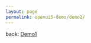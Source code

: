 ```yaml
---
layout: page
permalink: openui5-demo/demo2/
---
```


back: [Demo1](/)

<script type="text/javascript">
  sap.ui.getCore().attachInit(function () {
    var app = new sap.m.App("myApp", {
      initialPage: "page1"
    });
    var page1 = new sap.m.Page("page1", {
      title : "Hello World",
      showNavButton : false,
      content : new sap.m.Button({
        text : "Go to Page 2",
        press : function () {
          app.to("page2");
        }
      })
    });
    var page2 = new sap.m.Page("page2", {
      title : "Hello Page 2",
      showNavButton : true,
      navButtonPress : function () {
        app.back();
      }
    });
    app.addPage(page1).addPage(page2);
    app.placeAt("content");
  });
</script>